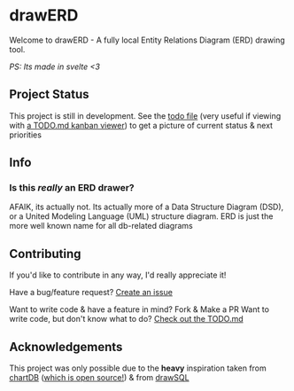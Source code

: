 # drawERD

Welcome to drawERD - A fully local Entity Relations Diagram (ERD) drawing tool.

*PS: Its made in svelte <3*

## Project Status

This project is still in development. See the [todo file](/TODO.md) (very useful if viewing with [a TODO.md kanban viewer](https://github.com/coddx-hq/coddx-alpha)) to get a picture of current status & next priorities

## Info

### Is this *really* an ERD drawer?

AFAIK, its actually not. Its actually more of a Data Structure Diagram (DSD), or a United Modeling Language (UML) structure diagram. ERD is just the more well known name for all db-related diagrams

## Contributing

If you'd like to contribute in any way, I'd really appreciate it!

Have a bug/feature request? [Create an issue](https://github.com/ShadiestGoat/drawERD/issues/new/choose)

Want to write code & have a feature in mind? Fork & Make a PR
Want to write code, but don't know what to do? [Check out the TODO.md](./TODO.md)

## Acknowledgements

This project was only possible due to the **heavy** inspiration taken from [chartDB](https://app.chartdb.io) ([which is open source!](https://github.com/chartdb/chartdb)) & from [drawSQL](https://drawsql.app)
